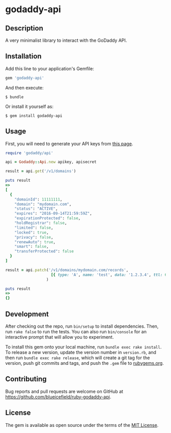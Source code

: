 # godaddy-api

## Description

A very minimalist library to interact with the GoDaddy API.

## Installation

Add this line to your application's Gemfile:

```ruby
gem 'godaddy-api'
```

And then execute:

    $ bundle

Or install it yourself as:

    $ gem install godaddy-api

## Usage

First, you will need to generate your API keys from [this page](https://sso.godaddy.com/login?realm=idp&app=developer&path=%2Fkeys%2F).

```ruby
require 'godaddy/api'

api = Godaddy::Api.new apikey, apisecret

result = api.get('/v1/domains')

puts result
=>
[
  {
    "domainId": 11111111,
    "domain": "mydomain.com",
    "status": "ACTIVE",
    "expires": "2016-09-14T21:59:59Z",
    "expirationProtected": false,
    "holdRegistrar": false,
    "limited": false,
    "locked": true,
    "privacy": false,
    "renewAuto": true,
    "smart": false,
    "transferProtected": false
  }
]

result = api.patch('/v1/domains/mydomain.com/records',
                    [{ type: 'A', name: 'test', data: '1.2.3.4', ttl: 60 }]
                  )

puts result
=>
{}
```

## Development

After checking out the repo, run `bin/setup` to install dependencies. Then, run `rake false` to run the tests. You can also run `bin/console` for an interactive prompt that will allow you to experiment.

To install this gem onto your local machine, run `bundle exec rake install`. To release a new version, update the version number in `version.rb`, and then run `bundle exec rake release`, which will create a git tag for the version, push git commits and tags, and push the `.gem` file to [rubygems.org](https://rubygems.org).

## Contributing

Bug reports and pull requests are welcome on GitHub at https://github.com/blueicefield/ruby-godaddy-api.


## License

The gem is available as open source under the terms of the [MIT License](http://opensource.org/licenses/MIT).

